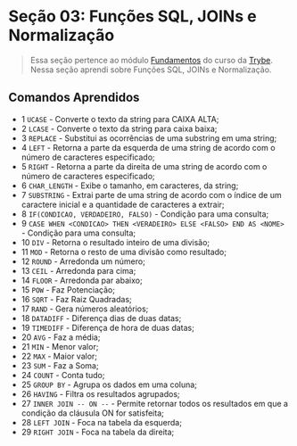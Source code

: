 # Seção 03: Funções SQL, JOINs e Normalização

>Essa seção pertence ao módulo [Fundamentos](https://github.com/Ruan-Portella/Trybe_Exercicios/tree/main/back-end) do curso da [Trybe](https://www.betrybe.com/). Nessa seção aprendi sobre Funções SQL, JOINs e Normalização.

## Comandos Aprendidos

- 1 `UCASE` - Converte o texto da string para CAIXA ALTA;
- 2 `LCASE` - Converte o texto da string para caixa baixa;
- 3 `REPLACE` - Substitui as ocorrências de uma substring em uma string;
- 4 `LEFT` - Retorna a parte da esquerda de uma string de acordo com o número de caracteres especificado;
- 5 `RIGHT` - Retorna a parte da direita de uma string de acordo com o número de caracteres especificado;
- 6 `CHAR_LENGTH` - Exibe o tamanho, em caracteres, da string;
- 7 `SUBSTRING` - Extrai parte de uma string de acordo com o índice de um caractere inicial e a quantidade de caracteres a extrair;
- 8 `IF(CONDICAO, VERDADEIRO, FALSO)` - Condição para uma consulta;
- 9 `CASE WHEN <CONDICAO> THEN <VERADEIRO> ELSE <FALSO> END AS <NOME>` - Condição para uma consulta;
- 10 `DIV` - Retorna o resultado inteiro de uma divisão;
- 11 `MOD` - Retorna o resto de uma divisão como resultado;
- 12 `ROUND` - Arredonda um número;
- 13 `CEIL` - Arredonda para cima;
- 14 `FLOOR` - Arredonda par abaixo;
- 15 `POW` - Faz Potenciação;
- 16 `SQRT` - Faz Raiz Quadradas;
- 17 `RAND` - Gera números aleatórios;
- 18 `DATADIFF` - Diferença dias de duas datas;
- 19 `TIMEDIFF` - Diferença de hora de duas datas;
- 20 `AVG` - Faz a média;
- 21 `MIN` - Menor valor;
- 22 `MAX` - Maior valor;
- 23 `SUM` - Faz a Soma;
- 24 `COUNT` - Conta tudo;
- 25 `GROUP BY` - Agrupa os dados em uma coluna;
- 26 `HAVING` - Filtra os resultados agrupados;
- 27 `INNER JOIN -- ON --` - Permite retornar todos os resultados em que a condição da cláusula ON for satisfeita;
- 28 `LEFT JOIN` - Foca na tabela da esquerda;
- 29 `RIGHT JOIN` - Foca na tabela da direita;
